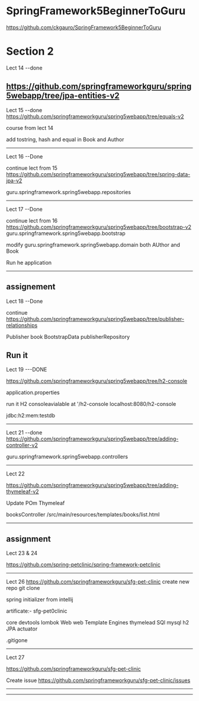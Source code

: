 # SpringFramework5BeginnerToGuru 
https://github.com/ckgauro/SpringFramework5BeginnerToGuru

Section 2
================
Lect 14  --done

https://github.com/springframeworkguru/spring5webapp/tree/jpa-entities-v2
--------

Lect 15 --done
https://github.com/springframeworkguru/spring5webapp/tree/equals-v2

course from lect 14

add tostring, hash and equal in Book and Author

----
Lect 16  --Done

continue lect from 15
https://github.com/springframeworkguru/spring5webapp/tree/spring-data-jpa-v2

guru.springframework.spring5webapp.repositories

------

Lect 17  --Done

continue lect from 16
https://github.com/springframeworkguru/spring5webapp/tree/bootstrap-v2
guru.springframework.spring5webapp.bootstrap

modify
guru.springframework.spring5webapp.domain both AUthor and Book

Run he application

-----

assignement
-----------

Lect 18   --Done

continue
https://github.com/springframeworkguru/spring5webapp/tree/publisher-relationships

Publisher
book
BootstrapData
publisherRepository

Run it
-----------------

Lect 19 ---DONE

https://github.com/springframeworkguru/spring5webapp/tree/h2-console

application.properties

run it
H2 consoleavialable at '/h2-console
localhost:8080/h2-console

jdbc:h2:mem:testdb

-----------------

Lect 21  --done
https://github.com/springframeworkguru/spring5webapp/tree/adding-controller-v2

guru.springframework.spring5webapp.controllers

------------

Lect 22

https://github.com/springframeworkguru/spring5webapp/tree/adding-thymeleaf-v2

Update POm Thymeleaf

booksController
/src/main/resources/templates/books/list.html

-----------
assignment
-------------

Lect 23 & 24

https://github.com/spring-petclinic/spring-framework-petclinic
 
 --------
 
 Lect 26
 https://github.com/springframeworkguru/sfg-pet-clinic
 create new repo
 git clone
 
 spring initializer from intellij
 
 artificate:- sfg-pet0clinic
 
 core
    devtools
    lombok
Web
    web
Template Engines
    thymelead
SQl
    mysql
    h2
    JPA
 actuator
 
 
 .gitigone
 
 ---------
 
 Lect 27
 
 https://github.com/springframeworkguru/sfg-pet-clinic
 
 Create issue
 https://github.com/springframeworkguru/sfg-pet-clinic/issues
 
 ------------
 
 


--------